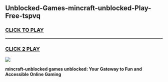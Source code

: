 
## Unblocked-Games-mincraft-unblocked-Play-Free-tspvq
<h3>
<a href="https://premium76.site?title=mincraft-unblocked&ref=18A1">CLICK TO PLAY</a></h3>
<hr>

<h3>
<a href="https://premium76.site?title=mincraft-unblocked&ref=18A1">CLICK 2 PLAY</a>
  
</h3>

<a href="https://premium76.site?title=mincraft-unblocked&ref=18A1"><img src="https://clearcache.store/games.png"></a>


**mincraft-unblocked games unblocked: Your Gateway to Fun and Accessible Online Gaming**
